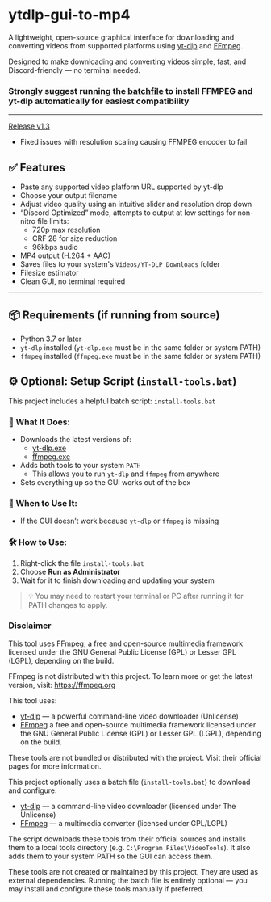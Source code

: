 # ytdlp-gui-to-mp4

A lightweight, open-source graphical interface for downloading and converting videos from supported platforms using [yt-dlp](https://github.com/yt-dlp/yt-dlp) and [FFmpeg](https://ffmpeg.org/).

Designed to make downloading and converting videos simple, fast, and Discord-friendly — no terminal needed.

### Strongly suggest running the [batchfile](https://github.com/slowchu/ytdlp-gui-to-mp4/releases/download/v1.3/install-tools.bat) to install FFMPEG and yt-dlp automatically for easiest compatibility

---
[Release v1.3](https://github.com/slowchu/ytdlp-gui-to-mp4/releases/tag/v1.3)
- Fixed issues with resolution scaling causing FFMPEG encoder to fail

## ✅ Features

- Paste any supported video platform URL supported by yt-dlp
- Choose your output filename
- Adjust video quality using an intuitive slider and resolution drop down
- “Discord Optimized” mode, attempts to output at low settings for non-nitro file limits:
  - 720p max resolution
  - CRF 28 for size reduction
  - 96kbps audio
- MP4 output (H.264 + AAC)
- Saves files to your system's `Videos/YT-DLP Downloads` folder
- Filesize estimator
- Clean GUI, no terminal required

---

## 📦 Requirements (if running from source)

- Python 3.7 or later
- `yt-dlp` installed (`yt-dlp.exe` must be in the same folder or system PATH)
- `ffmpeg` installed (`ffmpeg.exe` must be in the same folder or system PATH)


## ⚙️ Optional: Setup Script (`install-tools.bat`)

This project includes a helpful batch script: `install-tools.bat`

### 🔧 What It Does:
- Downloads the latest versions of:
  - [yt-dlp.exe](https://github.com/yt-dlp/yt-dlp)
  - [ffmpeg.exe](https://www.gyan.dev/ffmpeg/builds/)
- Adds both tools to your system `PATH`
  - This allows you to run `yt-dlp` and `ffmpeg` from anywhere
- Sets everything up so the GUI works out of the box

### 📌 When to Use It:
- If the GUI doesn’t work because `yt-dlp` or `ffmpeg` is missing

### 🛠 How to Use:
1. Right-click the file `install-tools.bat`
2. Choose **Run as Administrator**
3. Wait for it to finish downloading and updating your system

> 💡 You may need to restart your terminal or PC after running it for PATH changes to apply.


### Disclaimer

This tool uses FFmpeg, a free and open-source multimedia framework licensed under the GNU General Public License (GPL) or Lesser GPL (LGPL), depending on the build.

FFmpeg is not distributed with this project. To learn more or get the latest version, visit: https://ffmpeg.org

This tool uses:

- [yt-dlp](https://github.com/yt-dlp/yt-dlp) — a powerful command-line video downloader (Unlicense)
- [FFmpeg](https://ffmpeg.org) a free and open-source multimedia framework licensed under the GNU General Public License (GPL) or Lesser GPL (LGPL), depending on the build.


These tools are not bundled or distributed with the project. Visit their official pages for more information. 

This project optionally uses a batch file (`install-tools.bat`) to download and configure:

- [yt-dlp](https://github.com/yt-dlp/yt-dlp) — a command-line video downloader (licensed under The Unlicense)
- [FFmpeg](https://ffmpeg.org) — a multimedia converter (licensed under GPL/LGPL)

The script downloads these tools from their official sources and installs them to a local tools directory (e.g. `C:\Program Files\VideoTools`). It also adds them to your system PATH so the GUI can access them.

These tools are not created or maintained by this project. They are used as external dependencies. Running the batch file is entirely optional — you may install and configure these tools manually if preferred.
